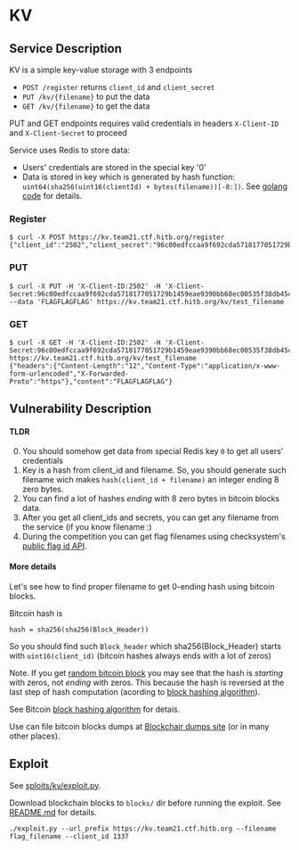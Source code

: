 # KV
## Service Description
KV is a simple key-value storage with 3 endpoints

* ```POST /register``` returns ```client_id``` and ```client_secret```
* ```PUT /kv/{filename}``` to put the data
* ```GET /kv/{filename}``` to get the data

PUT and GET endpoints requires valid credentials in headers ```X-Client-ID``` and ```X-Client-Secret```  to proceed

Service uses Redis to store data:
* Users' credentials are stored in the special key '0'
* Data is stored in key which is generated by hash function: ```uint64(sha256(uint16(clientId) + bytes(filename))[-8:])```. See [golang code](https://github.com/HITB-CyberWeek/hitbsecconf-ctf-2022/blob/main/services/kv/stor.go#L59) for details.

### Register
```
$ curl -X POST https://kv.team21.ctf.hitb.org/register
{"client_id":"2502","client_secret":"96c00edfccaa9f692cda5718177051729b1459eae9390bb68ec00535f38db45c"}
```

### PUT
```
$ curl -X PUT -H 'X-Client-ID:2502' -H 'X-Client-Secret:96c00edfccaa9f692cda5718177051729b1459eae9390bb68ec00535f38db45c' --data 'FLAGFLAGFLAG' https://kv.team21.ctf.hitb.org/kv/test_filename
```

### GET
```
$ curl -X GET -H 'X-Client-ID:2502' -H 'X-Client-Secret:96c00edfccaa9f692cda5718177051729b1459eae9390bb68ec00535f38db45c' https://kv.team21.ctf.hitb.org/kv/test_filename
{"headers":{"Content-Length":"12","Content-Type":"application/x-www-form-urlencoded","X-Forwarded-Proto":"https"},"content":"FLAGFLAGFLAG"}
```

## Vulnerability Description
#### TLDR
0. You should somehow get data from special Redis key ```0``` to get all users' credentials
1. Key is a hash from client_id and filename. So, you should generate such filename wich makes  ```hash(client_id + filename)``` an integer ending 8 zero bytes.
2. You can find a lot of hashes _ending_ with 8 zero bytes in bitcoin blocks data.
3. After you get all client_ids and secrets, you can get any filename from the service (if you know filename :)
4. During the competition you can get flag filenames using checksystem's [public flag id API](https://2022.ctf.hitb.org/hitb-ctf-singapore-2022/api).

#### More details
Let's see how to find proper filename to get 0-ending hash using bitcoin blocks.

Bitcoin hash is

```hash = sha256(sha256(Block_Header))```

So you should find such ```Block_header``` which sha256(Block_Header) starts with ```uint16(client_id)``` (bitcoin hashes always ends with a lot of zeros)

Note. If you get [random bitcoin block](https://www.blockchain.com/btc/block/125552) you may see that the hash is _starting_ with zeros, not _ending_ with zeros. This because the hash is reversed at the last step of hash computation (acording to [block hashing algorithm](https://en.bitcoin.it/wiki/Block_hashing_algorithm)).

See Bitcoin [block hashing algorithm](https://en.bitcoin.it/wiki/Block_hashing_algorithm) for detais.

Use can file bitcoin blocks dumps at [Blockchair dumps site](https://gz.blockchair.com/bitcoin/blocks/) (or in many other places).

## Exploit
See [sploits/kv/exploit.py](https://github.com/HITB-CyberWeek/hitbsecconf-ctf-2022/blob/main/sploits/kv/exploit.py).

Download blockchain blocks to ```blocks/``` dir before running the exploit. See [README.md](https://github.com/HITB-CyberWeek/hitbsecconf-ctf-2022/blob/main/sploits/kv/blocks/README.md) for details.

```
./exploit.py --url_prefix https://kv.team21.ctf.hitb.org --filename flag_filename --client_id 1337
```
